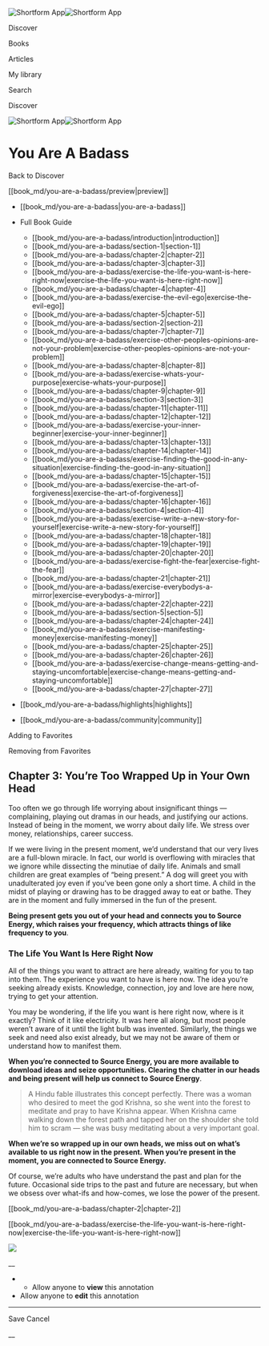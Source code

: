 ![Shortform App](/img/logo.36a2399e.svg)![Shortform App](/img/logo-dark.70c1b072.svg)

Discover

Books

Articles

My library

Search

Discover

![Shortform App](/img/logo.36a2399e.svg)![Shortform App](/img/logo-dark.70c1b072.svg)

# You Are A Badass

Back to Discover

[[book_md/you-are-a-badass/preview|preview]]

  * [[book_md/you-are-a-badass|you-are-a-badass]]
  * Full Book Guide

    * [[book_md/you-are-a-badass/introduction|introduction]]
    * [[book_md/you-are-a-badass/section-1|section-1]]
    * [[book_md/you-are-a-badass/chapter-2|chapter-2]]
    * [[book_md/you-are-a-badass/chapter-3|chapter-3]]
    * [[book_md/you-are-a-badass/exercise-the-life-you-want-is-here-right-now|exercise-the-life-you-want-is-here-right-now]]
    * [[book_md/you-are-a-badass/chapter-4|chapter-4]]
    * [[book_md/you-are-a-badass/exercise-the-evil-ego|exercise-the-evil-ego]]
    * [[book_md/you-are-a-badass/chapter-5|chapter-5]]
    * [[book_md/you-are-a-badass/section-2|section-2]]
    * [[book_md/you-are-a-badass/chapter-7|chapter-7]]
    * [[book_md/you-are-a-badass/exercise-other-peoples-opinions-are-not-your-problem|exercise-other-peoples-opinions-are-not-your-problem]]
    * [[book_md/you-are-a-badass/chapter-8|chapter-8]]
    * [[book_md/you-are-a-badass/exercise-whats-your-purpose|exercise-whats-your-purpose]]
    * [[book_md/you-are-a-badass/chapter-9|chapter-9]]
    * [[book_md/you-are-a-badass/section-3|section-3]]
    * [[book_md/you-are-a-badass/chapter-11|chapter-11]]
    * [[book_md/you-are-a-badass/chapter-12|chapter-12]]
    * [[book_md/you-are-a-badass/exercise-your-inner-beginner|exercise-your-inner-beginner]]
    * [[book_md/you-are-a-badass/chapter-13|chapter-13]]
    * [[book_md/you-are-a-badass/chapter-14|chapter-14]]
    * [[book_md/you-are-a-badass/exercise-finding-the-good-in-any-situation|exercise-finding-the-good-in-any-situation]]
    * [[book_md/you-are-a-badass/chapter-15|chapter-15]]
    * [[book_md/you-are-a-badass/exercise-the-art-of-forgiveness|exercise-the-art-of-forgiveness]]
    * [[book_md/you-are-a-badass/chapter-16|chapter-16]]
    * [[book_md/you-are-a-badass/section-4|section-4]]
    * [[book_md/you-are-a-badass/exercise-write-a-new-story-for-yourself|exercise-write-a-new-story-for-yourself]]
    * [[book_md/you-are-a-badass/chapter-18|chapter-18]]
    * [[book_md/you-are-a-badass/chapter-19|chapter-19]]
    * [[book_md/you-are-a-badass/chapter-20|chapter-20]]
    * [[book_md/you-are-a-badass/exercise-fight-the-fear|exercise-fight-the-fear]]
    * [[book_md/you-are-a-badass/chapter-21|chapter-21]]
    * [[book_md/you-are-a-badass/exercise-everybodys-a-mirror|exercise-everybodys-a-mirror]]
    * [[book_md/you-are-a-badass/chapter-22|chapter-22]]
    * [[book_md/you-are-a-badass/section-5|section-5]]
    * [[book_md/you-are-a-badass/chapter-24|chapter-24]]
    * [[book_md/you-are-a-badass/exercise-manifesting-money|exercise-manifesting-money]]
    * [[book_md/you-are-a-badass/chapter-25|chapter-25]]
    * [[book_md/you-are-a-badass/chapter-26|chapter-26]]
    * [[book_md/you-are-a-badass/exercise-change-means-getting-and-staying-uncomfortable|exercise-change-means-getting-and-staying-uncomfortable]]
    * [[book_md/you-are-a-badass/chapter-27|chapter-27]]
  * [[book_md/you-are-a-badass/highlights|highlights]]
  * [[book_md/you-are-a-badass/community|community]]



Adding to Favorites 

Removing from Favorites 

## Chapter 3: You’re Too Wrapped Up in Your Own Head

Too often we go through life worrying about insignificant things — complaining, playing out dramas in our heads, and justifying our actions. Instead of being in the moment, we worry about daily life. We stress over money, relationships, career success.

If we were living in the present moment, we’d understand that our very lives are a full-blown miracle. In fact, our world is overflowing with miracles that we ignore while dissecting the minutiae of daily life. Animals and small children are great examples of “being present.” A dog will greet you with unadulterated joy even if you’ve been gone only a short time. A child in the midst of playing or drawing has to be dragged away to eat or bathe. They are in the moment and fully immersed in the fun of the present.

**Being present gets you out of your head and connects you to Source Energy, which raises your frequency, which attracts things of like frequency to you**.

### The Life You Want Is Here Right Now

All of the things you want to attract are here already, waiting for you to tap into them. The experience you want to have is here now. The idea you’re seeking already exists. Knowledge, connection, joy and love are here now, trying to get your attention.

You may be wondering, if the life you want is here right now, where is it exactly? Think of it like electricity. It was here all along, but most people weren’t aware of it until the light bulb was invented. Similarly, the things we seek and need also exist already, but we may not be aware of them or understand how to manifest them.

**When you’re connected to Source Energy, you are more available to download ideas and seize opportunities. Clearing the chatter in our heads and being present will help us connect to Source Energy**.

> A Hindu fable illustrates this concept perfectly. There was a woman who desired to meet the god Krishna, so she went into the forest to meditate and pray to have Krishna appear. When Krishna came walking down the forest path and tapped her on the shoulder she told him to scram — she was busy meditating about a very important goal.

**When we’re so wrapped up in our own heads, we miss out on what’s available to us right now in the present. When you’re present in the moment, you are connected to Source Energy.**

Of course, we’re adults who have understand the past and plan for the future. Occasional side trips to the past and future are necessary, but when we obsess over what-ifs and how-comes, we lose the power of the present.

[[book_md/you-are-a-badass/chapter-2|chapter-2]]

[[book_md/you-are-a-badass/exercise-the-life-you-want-is-here-right-now|exercise-the-life-you-want-is-here-right-now]]

![](https://bat.bing.com/action/0?ti=56018282&Ver=2&mid=4f765162-65ff-4258-aaeb-70ad2e596a94&sid=72e6e650642c11eeb2dd2161d176fe8d&vid=72e70890642c11eeb72d79fe7b6df2c6&vids=0&msclkid=N&pi=0&lg=en-US&sw=800&sh=600&sc=24&nwd=1&tl=Shortform%20%7C%20Book&p=https%3A%2F%2Fwww.shortform.com%2Fapp%2Fbook%2Fyou-are-a-badass%2Fchapter-3&r=&lt=1090&evt=pageLoad&sv=1&rn=729842)

__

  *   * Allow anyone to **view** this annotation
  * Allow anyone to **edit** this annotation



* * *

Save Cancel

__



